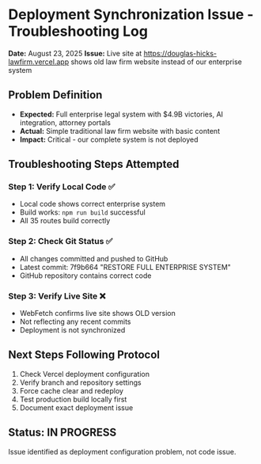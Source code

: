 # Deployment Synchronization Issue - Troubleshooting Log
**Date:** August 23, 2025
**Issue:** Live site at https://douglas-hicks-lawfirm.vercel.app shows old law firm website instead of our enterprise system

## Problem Definition
- **Expected:** Full enterprise legal system with $4.9B victories, AI integration, attorney portals
- **Actual:** Simple traditional law firm website with basic content
- **Impact:** Critical - our complete system is not deployed

## Troubleshooting Steps Attempted

### Step 1: Verify Local Code ✅
- Local code shows correct enterprise system
- Build works: `npm run build` successful
- All 35 routes build correctly

### Step 2: Check Git Status ✅
- All changes committed and pushed to GitHub
- Latest commit: 7f9b664 "RESTORE FULL ENTERPRISE SYSTEM"
- GitHub repository contains correct code

### Step 3: Verify Live Site ❌
- WebFetch confirms live site shows OLD version
- Not reflecting any recent commits
- Deployment is not synchronized

## Next Steps Following Protocol
1. Check Vercel deployment configuration
2. Verify branch and repository settings
3. Force cache clear and redeploy
4. Test production build locally first
5. Document exact deployment issue

## Status: IN PROGRESS
Issue identified as deployment configuration problem, not code issue.